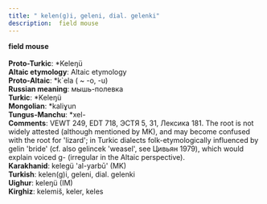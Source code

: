 ```yaml
---
title: " kelen(g)i, geleni, dial. gelenki"
description:  field mouse
---
```

<p data-pagefind-weight="0.5">
<strong> field mouse</strong><br><br>
<strong>Proto-Turkic</strong>:  *Keleŋü<br>
<strong>Altaic etymology</strong>:  Altaic etymology<br>
<strong> Proto-Altaic</strong>:  *k`ela ( ~ -o, -u)<br>
<strong>Russian meaning</strong>:  мышь-полевка<br>
<strong>Turkic</strong>:  *Keleŋü<br>
<strong>Mongolian</strong>:  *kaliɣun<br>
<strong>Tungus-Manchu</strong>:  *xel-<br>
<strong>Comments</strong>:  VEWT 249, EDT 718, ЭСТЯ 5, 31, Лексика 181. The root is not widely attested (although mentioned by MK), and may become confused with the root for 'lizard'; in Turkic dialects folk-etymologically influenced by gelin 'bride' (cf. also gelincek 'weasel', see Цивьян 1979), which would explain voiced g- (irregular in the Altaic perspective).<br>
<strong>Karakhanid</strong>:  kelegü 'al-yarbū' (MK)<br>
<strong>Turkish</strong>:  kelen(g)i, geleni, dial. gelenki<br>
<strong>Uighur</strong>:  keleŋü (IM)<br>
<strong>Kirghiz</strong>:  kelemiš, keler, keles<br>

</p>
